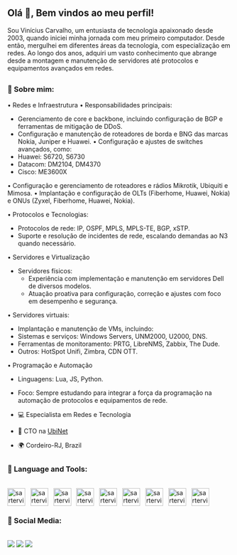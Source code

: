 ## Olá 👋, Bem vindos ao meu perfil!
<div>

 Sou Vinícius Carvalho, um entusiasta de tecnologia apaixonado desde 2003, quando iniciei minha jornada com meu primeiro computador. Desde então, mergulhei em diferentes áreas da tecnologia, com especialização em redes.
 Ao longo dos anos, adquiri um vasto conhecimento que abrange desde a montagem e manutenção de servidores até protocolos e equipamentos avançados em redes.
</div>

##

### 🧐 Sobre mim:

• Redes e Infraestrutura
 • Responsabilidades principais:
   - Gerenciamento de core e backbone, incluindo configuração de BGP e ferramentas de mitigação de DDoS.
   - Configuração e manutenção de roteadores de borda e BNG das marcas Nokia, Juniper e Huawei.
 • Configuração e ajustes de switches avançados, como:
   - Huawei: S6720, S6730
   - Datacom: DM2104, DM4370
   - Cisco: ME3600X
    
• Configuração e gerenciamento de roteadores e rádios Mikrotik, Ubiquiti e Mimosa.
• Implantação e configuração de OLTs (Fiberhome, Huawei, Nokia) e ONUs (Zyxel, Fiberhome, Huawei, Nokia).



 • Protocolos e Tecnologias:
   - Protocolos de rede: IP, OSPF, MPLS, MPLS-TE, BGP, xSTP.
   - Suporte e resolução de incidentes de rede, escalando demandas ao N3 quando necessário.
     
• Servidores e Virtualização
 - Servidores físicos:
   - Experiência com implementação e manutenção em servidores Dell de diversos modelos.
   - Atuação proativa para configuração, correção e ajustes com foco em desempenho e segurança.

• Servidores virtuais:
  - Implantação e manutenção de VMs, incluindo:
  - Sistemas e serviços: Windows Servers, UNM2000, U2000, DNS.
  - Ferramentas de monitoramento: PRTG, LibreNMS, Zabbix, The Dude.
  - Outros: HotSpot Unifi, Zimbra, CDN OTT.
     
• Programação e Automação
 - Linguagens: Lua, JS, Python.
 - Foco: Sempre estudando para integrar a força da programação na automação de protocolos e equipamentos de rede.


- 💻  Especialista em Redes e Tecnologia
- 🚀  CTO na [UbiNet](https://ubinet.net.br)
- 🌍  Cordeiro-RJ, Brazil


##

### 🔨 Language and Tools:

<div style="display: inline_block"><br>
  <img align="center" alt="sartervitor-HTML" title="HTML" widht="40" height="40" src="https://cdn.jsdelivr.net/gh/devicons/devicon/icons/html5/html5-original.svg"> &nbsp;
  <img align="center" alt="sartervitor-CSS" title="CSS" widht="40" height="40" src="https://cdn.jsdelivr.net/gh/devicons/devicon/icons/css3/css3-original.svg" > &nbsp;
  <img align="center" alt="sartervitor-BOOTSTRAP" title="Boostrap" widht="40" height="40" src="https://cdn.jsdelivr.net/gh/devicons/devicon/icons/bootstrap/bootstrap-plain.svg"> &nbsp; 
  <img align="center" alt="sartervitor-CSHARP" title="C#" widht="40" height="40" src="https://cdn.jsdelivr.net/gh/devicons/devicon/icons/csharp/csharp-original.svg"> &nbsp; 
  <img align="center" alt="sartervitor-PHP" title="PHP" widht="40" height="40" src="https://cdn.jsdelivr.net/gh/devicons/devicon/icons/php/php-plain.svg" > &nbsp;
  <img align="center" alt="sartervitor-CI3" title="CodeIgniter 3" widht="40" height="40" src="https://cdn.jsdelivr.net/gh/devicons/devicon/icons/codeigniter/codeigniter-plain.svg" > &nbsp; 
  <img align="center" alt="sartervitor-JS" title="JavaScript" widht="40" height="40" src="https://cdn.jsdelivr.net/gh/devicons/devicon/icons/javascript/javascript-original.svg"> &nbsp; 
  <img align="center" alt="sartervitor-MYSQL" title="MySql" widht="40" height="40" src="https://cdn.jsdelivr.net/gh/devicons/devicon/icons/mysql/mysql-plain-wordmark.svg"> &nbsp;
  <img align="center" alt="sartervitor-LUA" title=".Lua" widht="40" height="40" src="https://cdn.jsdelivr.net/gh/devicons/devicon/icons/lua/lua-original.svg"> &nbsp;
</div>
          
### 💭 Social Media:

<div style="display: inline_block"><br>
  <a href="https://www.instagram.com/sartervitor/" target="_blank"><img src="https://img.shields.io/badge/Instagram-E4405F?style=for-the-badge&logo=instagram&logoColor=white"></a>
  <a href="https://www.linkedin.com/in/sartervitor/" target="__blank"><img src="https://img.shields.io/badge/LinkedIn-0077B5?style=for-the-badge&logo=linkedin&logoColor=white"></a>
  <a href="" target="_blank"><img src="https://img.shields.io/badge/Telegram-2CA5E0?style=for-the-badge&logo=telegram&logoColor=white"></a>
</div>



